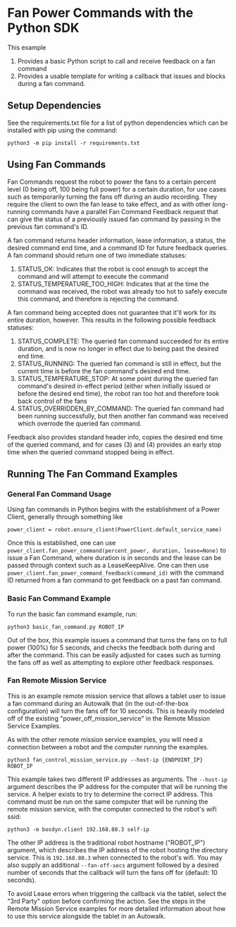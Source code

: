 <!--
Copyright (c) 2022 Boston Dynamics, Inc.  All rights reserved.

Downloading, reproducing, distributing or otherwise using the SDK Software
is subject to the terms and conditions of the Boston Dynamics Software
Development Kit License (20191101-BDSDK-SL).
-->

# Fan Power Commands with the Python SDK

This example

1. Provides a basic Python script to call and receive feedback on a fan command
2. Provides a usable template for writing a callback that issues and blocks during a fan command.

## Setup Dependencies

See the requirements.txt file for a list of python dependencies which can be installed with pip using the command:

```
python3 -m pip install -r requirements.txt
```

## Using Fan Commands

Fan Commands request the robot to power the fans to a certain percent level (0 being off, 100 being full power) for a certain duration, for use cases such as temporarily turning the fans off during an audio recording. They require the client to own the fan lease to take effect, and as with other long-running commands have a parallel Fan Command Feedback request that can give the status of a previously issued fan command by passing in the previous fan command's ID.

A fan command returns header information, lease information, a status, the desired command end time, and a command ID for future feedback queries. A fan command should return one of two immediate statuses:

1. STATUS_OK: Indicates that the robot is cool enough to accept the command and will attempt to execute the command
2. STATUS_TEMPERATURE_TOO_HIGH: Indicates that at the time the command was received, the robot was already too hot to safely execute this command, and therefore is rejecting the command.

A fan command being accepted does not guarantee that it'll work for its entire duration, however. This results in the following possible feedback statuses:

1. STATUS_COMPLETE: The queried fan command succeeded for its entire duration, and is now no longer in effect due to being past the desired end time.
2. STATUS_RUNNING: The queried fan command is still in effect, but the current time is before the fan command's desired end time.
3. STATUS_TEMPERATURE_STOP: At some point during the queried fan command's desired in-effect period (either when initially issued or before the desired end time), the robot ran too hot and therefore took back control of the fans
4. STATUS_OVERRIDDEN_BY_COMMAND: The queried fan command had been running successfully, but then another fan command was received which overrode the queried fan command.

Feedback also provides standard header info, copies the desired end time of the queried command, and for cases (3) and (4) provides an early stop time when the queried command stopped being in effect.

## Running The Fan Command Examples

### General Fan Command Usage

Using fan commands in Python begins with the establishment of a Power Client, generally through something like

```
power_client = robot.ensure_client(PowerClient.default_service_name)
```

Once this is established, one can use `power_client.fan_power_command(percent_power, duration, lease=None)` to issue a Fan Command, where duration is in seconds and the lease can be passed through context such as a LeaseKeepAlive. One can then use `power_client.fan_power_command_feedback(command_id)` with the command ID returned from a fan command to get feedback on a past fan command.

### Basic Fan Command Example

To run the basic fan command example, run:

```
python3 basic_fan_command.py ROBOT_IP
```

Out of the box, this example issues a command that turns the fans on to full power (100%) for 5 seconds, and checks the feedback both during and after the command. This can be easily adjusted for cases such as turning the fans off as well as attempting to explore other feedback responses.

### Fan Remote Mission Service

This is an example remote mission service that allows a tablet user to issue a fan command during an Autowalk that (in the out-of-the-box configuration) will turn the fans off for 10 seconds. This is heavily modeled off of the existing "power_off_mission_service" in the Remote Mission Service Examples.

As with the other remote mission service examples, you will need a connection between a robot and the computer running the examples.

```
python3 fan_control_mission_service.py --host-ip {ENDPOINT_IP} ROBOT_IP
```

This example takes two different IP addresses as arguments. The `--host-ip` argument describes the IP address for the computer that will be running the service. A helper exists to try to determine the correct IP address. This command must be run on the same computer that will be running the remote mission service, with the computer connected to the robot's wifi ssid:

```
python3 -m bosdyn.client 192.168.80.3 self-ip
```

The other IP address is the traditional robot hostname ("ROBOT_IP") argument, which describes the IP address of the robot hosting the directory service. This is `192.168.80.3` when connected to the robot's wifi. You may also supply an additional `--fan-off-secs` argument followed by a desired number of seconds that the callback will turn the fans off for (default: 10 seconds).

To avoid Lease errors when triggering the callback via the tablet, select the "3rd Party" option before confirming the action. See the steps in the Remote Mission Service examples for more detailed information about how to use this service alongside the tablet in an Autowalk.
